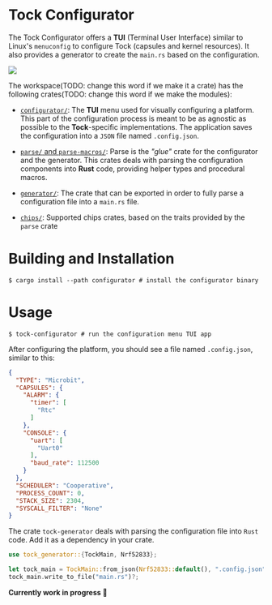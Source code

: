 Tock Configurator
=================

The Tock Configurator offers a **TUI** (Terminal User Interface) similar to Linux's `menuconfig` to configure Tock (capsules and kernel resources). It also provides a generator to create the `main.rs` based on the configuration.

![](demo.gif)

The workspace(TODO: change this word if we make it a crate) has the following crates(TODO: change this word if we make the modules):

- [`configurator/`](crates/Configurator.md): The **TUI** menu used for visually configuring a platform. This part of the configuration process is meant to be as agnostic as possible to the **Tock**-specific implementations. The application saves the configuration into a `JSON` file named `.config.json`.

- [`parse/` and `parse-macros/`](crates/Parse.md): Parse is the *"glue"* crate for the configurator and the generator. This crates deals with parsing the configuration components into **Rust** code, providing helper types and procedural macros.

- [`generator/`](crates/Generator.md): The crate that can be exported in order to fully parse a configuration file into a `main.rs` file.

- [`chips/`](crates/Chips.md): Supported chips crates, based on the traits provided by the `parse` crate

# Building and Installation

```shell
$ cargo install --path configurator # install the configurator binary
```

# Usage

```shell
$ tock-configurator # run the configuration menu TUI app
```

After configuring the platform, you should see a file named `.config.json`, similar
to this:

```json
{
  "TYPE": "Microbit",
  "CAPSULES": {
    "ALARM": {
      "timer": [
        "Rtc"
      ]
    },
    "CONSOLE": {
      "uart": [
        "Uart0"
      ],
      "baud_rate": 112500
    }
  },
  "SCHEDULER": "Cooperative",
  "PROCESS_COUNT": 0,
  "STACK_SIZE": 2304,
  "SYSCALL_FILTER": "None"
}
```

The crate `tock-generator` deals with parsing the configuration file into
`Rust` code. Add it as a dependency in your crate.

```rust
use tock_generator::{TockMain, Nrf52833};

let tock_main = TockMain::from_json(Nrf52833::default(), ".config.json")?;
tock_main.write_to_file("main.rs")?;
```

**Currently work in progress 🚧**

